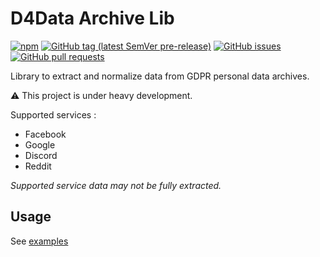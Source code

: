 # D4Data Archive Lib

[![npm](https://img.shields.io/npm/v/@d4data/archive-lib)](https://www.npmjs.com/package/@d4data/archive-lib)
[![GitHub tag (latest SemVer pre-release)](https://img.shields.io/github/v/tag/d4data-official/archive-lib?include_prereleases)](https://github.com/d4data-official/archive-lib)
[![GitHub issues](https://img.shields.io/github/issues-raw/d4data-official/archive-lib)](https://github.com/d4data-official/archive-lib)
[![GitHub pull requests](https://img.shields.io/github/issues-pr-raw/d4data-official/archive-lib)](https://github.com/d4data-official/archive-lib)

Library to extract and normalize data from GDPR personal data archives.

⚠ This project is under heavy development.

Supported services :

- Facebook
- Google
- Discord
- Reddit

*Supported service data may not be fully extracted.*

## Usage

See [examples](docs/examples/README.md)

